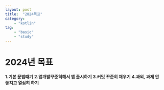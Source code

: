 ```yaml
---
layout: post
title:  "2024목표"
category:
    - "kotlin"
tag:
    - "basic"
    - "study"
---
```


# 2024년 목표
**1.기본 문법때기**
**2.앱개발꾸준히해서 앱 출시하기**
**3.커밋 꾸준히 채우기**
**4.과외, 과제 안놓치고 열심히 하기**
